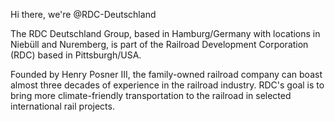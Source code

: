 Hi there, we're @RDC-Deutschland

The RDC Deutschland Group, based in Hamburg/Germany with locations in Niebüll and Nuremberg, 
is part of the Railroad Development Corporation (RDC) based in Pittsburgh/USA. 

Founded by Henry Posner III, the family-owned railroad company can boast almost three decades 
of experience in the railroad industry. RDC's goal is to bring more climate-friendly 
transportation to the railroad in selected international rail projects.

<!---
RDC-Deutschland/RDC-Deutschland is a ✨ special ✨ repository because its `README.md` (this file) appears on your GitHub profile.
You can click the Preview link to take a look at your changes.
--->
